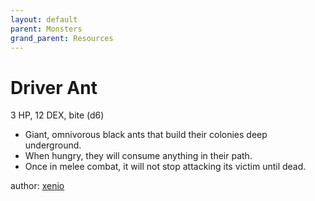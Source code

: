 ```yaml
---
layout: default
parent: Monsters
grand_parent: Resources
---
```


# Driver Ant 

3 HP, 12 DEX, bite (d6)  

- Giant, omnivorous black ants that build their colonies deep underground.  
- When hungry, they will consume anything in their path.  
- Once in melee combat, it will not stop attacking its victim until dead.  

author: [xenio](https://xenioinabottle.blogspot.com)
